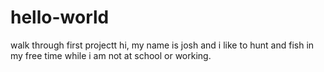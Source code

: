# hello-world
walk through first projectt
hi, my name is josh  and i like to hunt and fish in my free time while i am not at school or working.
